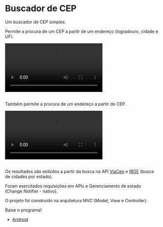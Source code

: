 # Buscador de CEP

Um buscador de CEP simples.

Permite a procura de um CEP a partir de um endereço (logradouro, cidade e UF).

<video width="320" controls>
  <source src=".github/media/buscaporendereco/buscaporendereco.mp4" type="video/mp4">
  <source src=".github/media/buscaporendereco/buscaporendereco.ogg" type="video/ogg">
  <source src=".github/media/buscaporendereco/buscaporendereco.webm" type="video/webm">
  Your browser does not support the video tag.
</video> <br/> <br/>

Também permite a procura de um endereço a partir do CEP.

<video width="320" controls>
  <source src=".github/media/buscaporcep/buscaporcep.mp4" type="video/mp4">
  <source src=".github/media/buscaporcep/buscaporcep.ogg" type="video/ogg">
  <source src=".github/media/buscaporcep/buscaporcep.webm" type="video/webm">
  Your browser does not support the video tag.
</video> <br/> <br/>

Os resultados são exibidos a partir da busca na API [ViaCep](https://viacep.com.br/) e [IBGE](https://servicodados.ibge.gov.br/api/docs/) (busca de cidades por estado).

Foram exercitados requisições em APIs e Gerenciamento de estado (Change Notifier - nativo).

O projeto foi construido na arquitetura MVC (Model, View e Controller).

Baixe o programa!

- [Android](.github/build/buscadordecep.apk)
